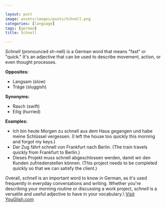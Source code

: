```yaml
---

layout: post
image: assets/images/posts/Schnell.png
categories: [language]
tags: [german]
title: Schnell

---
```


*Schnell* (pronounced sh-nell) is a German word that means "fast" or "quick." It's an adjective that can be used to describe movement, action, or even thought processes.

**Opposites:** 

- Langsam (slow)
- Träge (sluggish)

**Synonyms:** 

- Rasch (swift)
- Eilig (hurried)

**Examples:**

- Ich bin heute Morgen zu schnell aus dem Haus gegangen und habe meine Schlüssel vergessen. (I left the house too quickly this morning and forgot my keys.)
- Der Zug fährt schnell von Frankfurt nach Berlin. (The train travels quickly from Frankfurt to Berlin.)
- Dieses Projekt muss schnell abgeschlossen werden, damit wir den Kunden zufriedenstellen können. (This project needs to be completed quickly so that we can satisfy the client.)

Overall, *schnell* is an important word to know in German, as it's used frequently in everyday conversations and writing. Whether you're describing your morning routine or discussing a work project, *schnell* is a versatile and useful adjective to have in your vocabulary.\ <a id="yg-widget-0" class="youglish-widget" data-query="Schnell" data-lang="german" data-components="8412" data-auto-start="0" data-bkg-color="theme_light" data-title="How%20to%20pronounce%20Schnell%20in%20German"  rel="nofollow" href="https://youglish.com">Visit YouGlish.com</a><script async src="https://youglish.com/public/emb/widget.js" charset="utf-8"></script>
